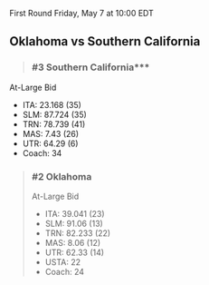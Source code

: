 First Round
Friday, May 7 at 10:00 EDT
## Oklahoma vs Southern California

> ### #3 Southern California***  
At-Large Bid  
- ITA: 23.168 (35)  
- SLM: 87.724 (35)  
- TRN: 78.739 (41)  
- MAS: 7.43 (26)  
- UTR: 64.29 (6)  
- Coach: 34  

> ### #2 Oklahoma  
> At-Large Bid  
> - ITA: 39.041 (23)  
> - SLM: 91.06 (13)  
> - TRN: 82.233 (22)  
> - MAS: 8.06 (12)  
> - UTR: 62.33 (14)  
> - USTA: 22  
> - Coach: 24  